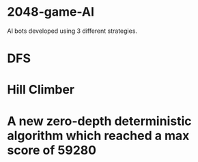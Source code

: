 # 2048-game-AI

AI bots developed using 3 different strategies.
# DFS
# Hill Climber
# A new zero-depth deterministic algorithm which reached a max score of 59280
